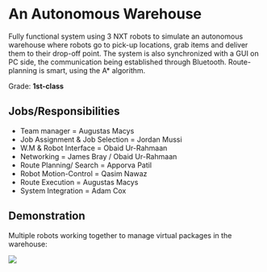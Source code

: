 # An Autonomous Warehouse

Fully functional system using 3 NXT robots to simulate an autonomous warehouse where robots go to pick-up locations, grab items and deliver them to their drop-off point. The system is also synchronized with a GUI on PC side, the communication being established through Bluetooth. Route-planning is smart, using the A* algorithm.

Grade: **1st-class**

## Jobs/Responsibilities

* Team manager = Augustas Macys
* Job Assignment & Job Selection = Jordan Mussi
* W.M & Robot Interface = Obaid Ur-Rahmaan
* Networking = James Bray / Obaid Ur-Rahmaan
* Route Planning/ Search = Apporva Patil
* Robot Motion-Control = Qasim Nawaz
* Route Execution = Augustas Macys
* System Integration = Adam Cox

## Demonstration
Multiple robots working together to manage virtual packages in the warehouse:

![](/robotics.gif)

<br/>
